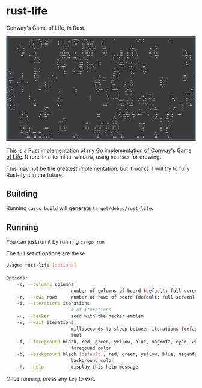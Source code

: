 # rust-life
Conway's Game of Life, in Rust.

![Conway's Game Of Life](life.png)

This is a Rust implementation of my [Go implementation](https://github.com/joeygibson/life)
of [Conway's Game of Life](http://en.wikipedia.org/wiki/Conway%27s_game_of_life). It runs
in a terminal window, using `ncurses` for drawing.

This may not be the greatest implementation, but it works. I will try to fully
Rust-ify it in the future. 

## Building
Running `cargo build` will generate `target/debug/rust-life`.

## Running
You can just run it by running `cargo run`

The full set of options are these

```bash
Usage: rust-life [options]

Options:
    -c, --columns columns
                        number of columns of board (default: full screen)
    -r, --rows rows     number of rows of board (default: full screen)
    -i, --iterations iterations
                        # of iterations
    -H, --hacker        seed with the hacker emblem
    -w, --wait iterations
                        milliseconds to sleep between iterations (default:
                        500)
    -f, --foreground black, red, green, yellow, blue, magenta, cyan, white [default]
                        foregound color
    -b, --background black [default], red, green, yellow, blue, magenta, cyan, white,
                        background color
    -h, --help          display this help message
```
Once running, press any key to exit.

